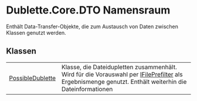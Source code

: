 # Dublette.Core.DTO Namensraum


Enthält Data-Transfer-Objekte, die zum Austausch von Daten zwischen Klassen genutzt werden.



## Klassen
<table>
<tr>
<td><a href="5288c748-4a36-d132-17e0-ff9ef7fd22ca">PossibleDublette</a></td>
<td>Klasse, die Dateidupletten zusammenhält. Wird für die Vorauswahl per <a href="85d71403-cd59-2093-86d1-420500a9ff09">IFilePrefilter</a> als Ergebnismenge genutzt. Enthält weiterhin die Dateinformationen</td></tr>
</table>